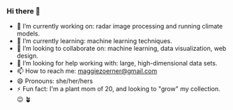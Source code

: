
### Hi there 👋

- 🔭 I’m currently working on: radar image processing and running climate models.
- 🌱 I’m currently learning: machine learning techniques. 
- 👯 I’m looking to collaborate on: machine learning, data visualization, web design. 
- 🤔 I’m looking for help working with: large, high-dimensional data sets.
- 📫 How to reach me: maggiezoerner@gmail.com
- 😄 Pronouns: she/her/hers
- ⚡ Fun fact: I'm a plant mom of 20, and looking to "grow" my collection. 😉 🪴

